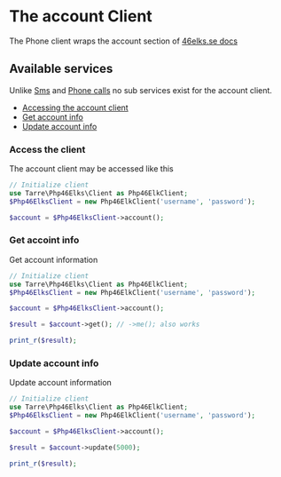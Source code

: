 # The account Client

The Phone client wraps the account section of [46elks.se docs](https://46elks.se/docs/get-account)

## Available services

Unlike [Sms](sms.md) and [Phone calls](call.md) no sub services exist for the account client.

* [Accessing the account client](#accessing-the-account-client)
* [Get account info](#get)
* [Update account info](#update)


### <a id="accessing-the-account-client"></a> Access the client

The account client may be accessed like this

```php
// Initialize client
use Tarre\Php46Elks\Client as Php46ElkClient;
$Php46ElksClient = new Php46ElkClient('username', 'password');

$account = $Php46ElksClient->account();
```

### <a id="get"></a> Get accoint info

Get account information

```php
// Initialize client
use Tarre\Php46Elks\Client as Php46ElkClient;
$Php46ElksClient = new Php46ElkClient('username', 'password');

$account = $Php46ElksClient->account();

$result = $account->get(); // ->me(); also works

print_r($result);
```

### <a id="update"></a> Update account info

Update account information

```php
// Initialize client
use Tarre\Php46Elks\Client as Php46ElkClient;
$Php46ElksClient = new Php46ElkClient('username', 'password');

$account = $Php46ElksClient->account();

$result = $account->update(5000);

print_r($result);
```
